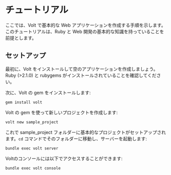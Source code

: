 # チュートリアル

ここでは、Volt で基本的な Web アプリケーションを作成する手順を示します。 このチュートリアルは、Ruby と Web 開発の基本的な知識を持っていることを前提とします。

## セットアップ

最初に、Volt をインストールして空のアプリケーションを作成しましょう。Ruby (>2.1.0) と rubygems がインストールされていることを確認してください。

次に、Volt の gem をインストールします:

    gem install volt

Volt の gem を使って新しいプロジェクトを作成します:

    volt new sample_project

これで sample_project フォルダーに基本的なプロジェクトがセットアップされます。```cd``` コマンドでそのフォルダーに移動し、サーバーを起動します:

    bundle exec volt server

Voltのコンソールには以下でアクセスすることができます:

    bundle exec volt console

